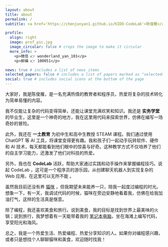 ```yaml
---
layout: about
title: about
permalink: /
subtitle: <a href='https://chenjunyan1.github.io/KIDO-CodeLab'>陈俊雁</a>. 河北石家庄人. 现居北京.

profile:
  align: right
  image: prof_pic.jpg
  image_circular: false # crops the image to make it circular
  more_info: >
    <p>微信 👉 wonderland_yan_101</p>
    <p>邮编 👉 100051</p>

news: true # includes a list of news items
selected_papers: false # includes a list of papers marked as "selected={true}"
social: true # includes social icons at the bottom of the page
---
```




大家好，我是陈俊雁，是一名充满热情的教育者和程序员，热爱将复杂的技术转化为简单易懂的内容。



我不仅能让复杂的代码变得简单，还能让课堂充满欢笑和知识。我还是 **实务学堂** 的毕业生，这里是一个神奇的地方，我在这里用代码来探索世界，仿佛在编写一场奇妙的冒险。



此外，我还在 **一土教育** 为初中生和高中生教授 STEAM 课程。我们通过使用 ChatGPT 等 AI 工具，将课堂变得更有趣。我和孩子们一起动手玩转软件、硬件和 AI 技术，每天都能看到他们眼中的惊喜与好奇。这种教学方式不仅培养了他们的自主学习能力，还激发了他们对科技的热爱。



另外，我也在 **CodeLab** 活跃，帮助大家通过实践和动手操作来掌握编程技巧。说起 CodeLab ，这可是一个程序员的游乐园，从创建聊天机器人到实现复杂的 Web 应用，在这里可以无所不能 。



虽然我目前还没有养 <u>猫咪</u> ，但我期望未来能养一只，陪我一起度过编程的时光。想象一下，有一天，我调试代码的时候，猫咪在旁边安静地看着我，仿佛在给我加油打气，这样的生活真是惬意。



除了编程，我还喜欢美食和旅行。说到美食，我的目标是找到世界上最美味的火锅；说到旅行，我梦想着有一天能带着我的 <u>笔记本电脑</u>，坐在海滩上编写代码，享受阳光和海风。



总之，我是一个热爱生活、热爱编程、热爱分享知识的人。如果你对编程感兴趣，或者只是想找个人聊聊猫咪和美食，欢迎随时找我！
